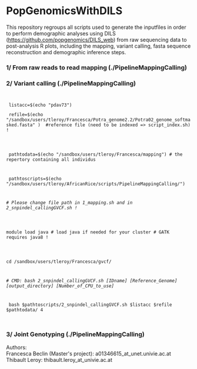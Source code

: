 # PopGenomicsWithDILS

This repository regroups all scripts used to generate the inputfiles in order to perform demographic analyses using DILS (https://github.com/popgenomics/DILS_web) from raw sequencing data to post-analysis R plots, including the mapping, variant calling, fasta sequence reconstruction and demographic inference steps.

### 1/ From raw reads to read mapping (./PipelineMappingCalling)


### 2/ Variant calling (./PipelineMappingCalling)

<code>
<p> listacc=$(echo "pdav73") 
<p> refile=$(echo "/sandbox/users/tleroy/Francesca/Potra_genome2.2/Potra02_genome_softmasked.fasta" )  #reference file (need to be indexed => script_index.sh) ! </p>

<p> pathtodata=$(echo "/sandbox/users/tleroy/Francesca/mapping") # the repertory containing all individus </p>
<p> pathtoscripts=$(echo "/sandbox/users/tleroy/AfricanRice/scripts/PipelineMappingCalling/")  </p>
<p><em># Please change file path in 1_mapping.sh and in 2_snpindel_callingGVCF.sh ! </em></p>

<p>module load java # load java if needed for your cluster # GATK requires java8 !</p>

<p>cd /sandbox/users/tleroy/Francesca/gvcf/ </p>
<p><em># CMD: bash 2_snpindel_callingGVCF.sh [IDname] [Reference_Genome] [output_directory] [Number_of_CPU_to_use] </em></p>
<p> bash $pathtoscripts/2_snpindel_callingGVCF.sh $listacc $refile $pathtodata/ 4 </p>
</code>

### 3/ Joint Genotyping (./PipelineMappingCalling)



Authors:<br>
Francesca Beclin (Master's project): a01346615_at_unet.univie.ac.at<br>
Thibault Leroy: thibault.leroy_at_univie.ac.at<br>
